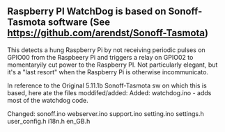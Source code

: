 ## Raspberry PI WatchDog is based on Sonoff-Tasmota software (See https://github.com/arendst/Sonoff-Tasmota)

This detects a hung Raspberry Pi by not receiving periodic pulses on GPIO00 from the Raspbeery Pi and triggers a relay on GPIO02 to momentaryily cut power to the Raspberry PI. Not particularly elegant, but it's a "last resort" when the Raspberry Pi is otherwise incommunicato.

In reference to the Original 5.11.1b Sonoff-Tasmota sw on which this is based, here ate the files moddifed/added:
Added:
watchdog.ino - adds most of the watchdog code.

Changed:
sonoff.ino
webserver.ino
support.ino
setting.ino
settings.h
user_config.h
i18n.h
en_GB.h


